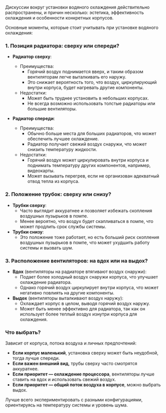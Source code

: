 Дискуссии вокруг установки водяного охлаждения действительно распространены, и причин несколько: эстетика, эффективность охлаждения и особенности конкретных корпусов.

Основные моменты, которые стоит учитывать при установке водяного охлаждения:

### 1. **Позиция радиатора: сверху или спереди?**
   - **Радиатор сверху**: 
     - Преимущества:
       - Горячий воздух поднимается вверх, и таким образом вентиляторам легче выталкивать его наружу.
       - Это снижает вероятность того, что воздух, циркулирующий внутри корпуса, будет нагревать другие компоненты.
     - Недостатки:
       - Может быть труднее установить в небольших корпусах.
       - Не всегда возможно использовать толстые радиаторы или большие вентиляторы.

   - **Радиатор спереди**:
     - Преимущества:
       - Обычно больше места для больших радиаторов, что может обеспечить лучшее охлаждение.
       - Радиатор получает свежий воздух снаружи, что может снизить температуру жидкости.
     - Недостатки:
       - Горячий воздух может циркулировать внутри корпуса и поднимать температуру других компонентов, например, видеокарты.
       - Может вызывать перегрев, если не организован адекватный отвод тепла из корпуса.

### 2. **Положение трубок: сверху или снизу?**
   - **Трубки сверху**:
     - Часто выглядит аккуратнее и позволяет избежать скопления воздушных пузырьков в помпе.
     - Менее вероятно, что воздух будет скапливаться в помпе, что может продлить срок службы системы.
   - **Трубки снизу**:
     - Это положение тоже работает, но есть больший риск скопления воздушных пузырьков в помпе, что может ухудшить работу системы и вызвать шум.

### 3. **Расположение вентиляторов: на вдох или на выдох?**
   - **Вдох** (вентиляторы на радиаторе втягивают воздух снаружи):
     - Подает более холодный воздух снаружи корпуса, что улучшает охлаждение радиатора.
     - Однако горячий воздух циркулирует внутри корпуса, что может негативно повлиять на другие компоненты.
   - **Выдох** (вентиляторы выталкивают воздух наружу):
     - Охлаждает корпус в целом, выводя горячий воздух наружу.
     - Может быть менее эффективно для радиатора, так как он использует более теплый воздух изнутри корпуса для охлаждения.

### Что выбрать?
Зависит от корпуса, потока воздуха и личных предпочтений:
- **Если корпус маленький**, установка сверху может быть неудобной, тогда лучше спереди.
- **Если важен внешний вид**, трубы сверху часто смотрятся аккуратнее.
- **Если приоритет — охлаждение процессора**, вентиляторы лучше ставить на вдох и использовать свежий воздух.
- **Если приоритет — общий поток воздуха в корпусе**, можно выбрать выдох.

Лучше всего экспериментировать с разными конфигурациями, ориентируясь на температуру системы и уровень шума. 

